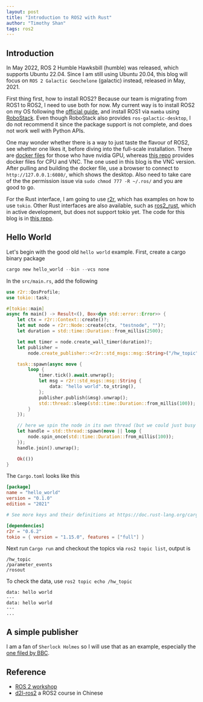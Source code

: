 ```yaml
---
layout: post
title: "Introduction to ROS2 with Rust"
author: "Timothy Shan"
tags: ros2
---
```


## Introduction 

In May 2022, ROS 2 Humble Hawksbill (humble) was released, which supports Ubuntu 22.04. Since I am still using Ubuntu 20.04, this blog will focus on `ROS 2 Galactic Geochelone` (galactic) instead, released in May, 2021. 

First thing first, how to install ROS2? Because our team is migrating from ROS1 to ROS2, I need to use both for now. My current way is to install ROS2 on my OS following the [official guide](https://docs.ros.org/en/galactic/Installation.html), and install ROS1 via `mamba` using [RoboStack](https://robostack.github.io/). Even though RoboStack also provides `ros-galactic-desktop`, I do not recommend it since the package support is not complete, and does not work well with Python APIs. 

One may wonder whether there is a way to just taste the flavour of ROS2, see whether one likes it, before diving into the full-scale installation. There are [docker files](https://github.com/athackst/dockerfiles) for those who have nvidia GPU, whereas [this repo](https://github.com/Tiryoh/docker-ros2-desktop-vnc) provides docker files for CPU and VNC. The one used in this blog is the VNC version. After pulling and building the docker file, use a browser to connect to `http://127.0.0.1:6080/`, which shows the desktop. Also need to take care of the the permission issue via `sudo chmod 777 -R ~/.ros/` and you are good to go. 

For the Rust interface, I am going to use [r2r](https://github.com/sequenceplanner/r2r), which has examples on how to use `tokio`. Other Rust interfaces are also available, such as [ros2_rust](https://github.com/ros2-rust/ros2_rust), which in active development, but does not support tokio yet. The code for this blog is in [this repo](https://github.com/shanmo/learn-ros2). 

## Hello World

Let's begin with the good old `hello world` example. First, create a cargo binary package

```rust
cargo new hello_world --bin --vcs none
```

In the `src/main.rs`, add the following

```rust
use r2r::QosProfile;
use tokio::task;

#[tokio::main]
async fn main() -> Result<(), Box<dyn std::error::Error>> {
    let ctx = r2r::Context::create()?;
    let mut node = r2r::Node::create(ctx, "testnode", "")?;
    let duration = std::time::Duration::from_millis(2500);

    let mut timer = node.create_wall_timer(duration)?;
    let publisher =
        node.create_publisher::<r2r::std_msgs::msg::String>("/hw_topic", QosProfile::default())?;

    task::spawn(async move {
        loop {
            timer.tick().await.unwrap();
            let msg = r2r::std_msgs::msg::String {
                data: "hello world".to_string(),
            };
            publisher.publish(&msg).unwrap();
            std::thread::sleep(std::time::Duration::from_millis(100));
        }
    }); 

    // here we spin the node in its own thread (but we could just busy wait in this thread)
    let handle = std::thread::spawn(move || loop {
        node.spin_once(std::time::Duration::from_millis(100));
    });
    handle.join().unwrap();

    Ok(())
}
```

The `Cargo.toml` looks like this 

```toml
[package]
name = "hello_world"
version = "0.1.0"
edition = "2021"

# See more keys and their definitions at https://doc.rust-lang.org/cargo/reference/manifest.html

[dependencies]
r2r = "0.6.2"
tokio = { version = "1.15.0", features = ["full"] }
```

Next run `Cargo run` and checkout the topics via `ros2 topic list`, output is 

```
/hw_topic
/parameter_events
/rosout
```

To check the data, use `ros2 topic echo /hw_topic`

```
data: hello world
---
data: hello world
---
...
```

## A simple publisher

I am a fan of `Sherlock Holmes` so I will use that as an example, especially the [one filed by BBC](https://www.bbc.co.uk/programmes/b018ttws).  

## Reference 

- [ROS 2 workshop](https://ros2-industrial-workshop.readthedocs.io/en/latest/)
- [d2l-ros2](https://github.com/fishros/d2l-ros2) a ROS2 course in Chinese 

